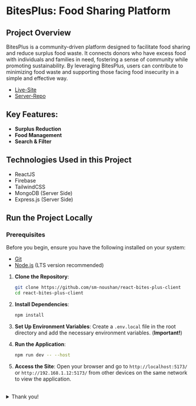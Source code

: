 # BitesPlus: Food Sharing Platform

## Project Overview

BitesPlus is a community-driven platform designed to facilitate food sharing and reduce surplus food waste. It connects donors who have excess food with individuals and families in need, fostering a sense of community while promoting sustainability. By leveraging BitesPlus, users can contribute to minimizing food waste and supporting those facing food insecurity in a simple and effective way.

- [Live-Site](https://bitesplus-by-sm-nowshan.surge.sh)
- [Server-Repo](https://github.com/sm-noushan/react-bites-plus-server)

## Key Features:

- **Surplus Reduction**
- **Food Management**
- **Search & Filter**

## Technologies Used in this Project

- ReactJS
- Firebase
- TailwindCSS
- MongoDB (Server Side)
- Express.js (Server Side)

## Run the Project Locally

### Prerequisites

Before you begin, ensure you have the following installed on your system:

- [Git](https://git-scm.com/downloads)
- [Node.js](https://nodejs.org/) (LTS version recommended)

1. **Clone the Repository**:

   ```sh
   git clone https://github.com/sm-noushan/react-bites-plus-client
   cd react-bites-plus-client
   ```

2. **Install Dependencies**:

   ```sh
   npm install
   ```

3. **Set Up Environment Variables**: Create a `.env.local` file in the root directory and add the necessary environment variables. (**Important!**)

4. **Run the Application**:

   ```sh
   npm run dev -- --host
   ```

5. **Access the Site**: Open your browser and go to `http://localhost:5173/` or `http://192.168.1.12:5173/` from other devices on the same network to view the application.

<br/>
<details>
    <summary>Thank you!</summary>
</details>
